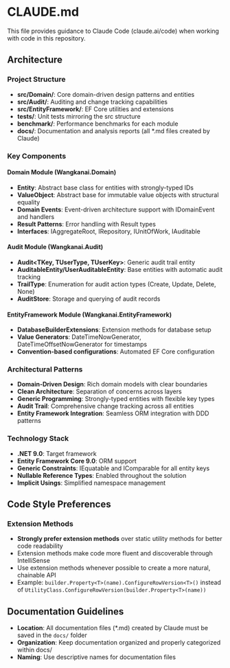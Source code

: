 # CLAUDE.md

This file provides guidance to Claude Code (claude.ai/code) when working with code in this repository.

## Architecture

### Project Structure

- **src/Domain/**: Core domain-driven design patterns and entities
- **src/Audit/**: Auditing and change tracking capabilities
- **src/EntityFramework/**: EF Core utilities and extensions
- **tests/**: Unit tests mirroring the src structure
- **benchmark/**: Performance benchmarks for each module
- **docs/**: Documentation and analysis reports (all *.md files created by Claude)

### Key Components

#### Domain Module (Wangkanai.Domain)

- **Entity<T>**: Abstract base class for entities with strongly-typed IDs
- **ValueObject**: Abstract base for immutable value objects with structural equality
- **Domain Events**: Event-driven architecture support with IDomainEvent and handlers
- **Result Patterns**: Error handling with Result<T> types
- **Interfaces**: IAggregateRoot, IRepository, IUnitOfWork, IAuditable

#### Audit Module (Wangkanai.Audit)

- **Audit<TKey, TUserType, TUserKey>**: Generic audit trail entity
- **AuditableEntity/UserAuditableEntity**: Base entities with automatic audit tracking
- **TrailType**: Enumeration for audit action types (Create, Update, Delete, None)
- **AuditStore**: Storage and querying of audit records

#### EntityFramework Module (Wangkanai.EntityFramework)

- **DatabaseBuilderExtensions**: Extension methods for database setup
- **Value Generators**: DateTimeNowGenerator, DateTimeOffsetNowGenerator for timestamps
- **Convention-based configurations**: Automated EF Core configuration

### Architectural Patterns

- **Domain-Driven Design**: Rich domain models with clear boundaries
- **Clean Architecture**: Separation of concerns across layers
- **Generic Programming**: Strongly-typed entities with flexible key types
- **Audit Trail**: Comprehensive change tracking across all entities
- **Entity Framework Integration**: Seamless ORM integration with DDD patterns

### Technology Stack

- **.NET 9.0**: Target framework
- **Entity Framework Core 9.0**: ORM support
- **Generic Constraints**: IEquatable<T> and IComparable<T> for all entity keys
- **Nullable Reference Types**: Enabled throughout the solution
- **Implicit Usings**: Simplified namespace management

## Code Style Preferences

### Extension Methods
- **Strongly prefer extension methods** over static utility methods for better code readability
- Extension methods make code more fluent and discoverable through IntelliSense
- Use extension methods whenever possible to create a more natural, chainable API
- Example: `builder.Property<T>(name).ConfigureRowVersion<T>()` instead of `UtilityClass.ConfigureRowVersion(builder.Property<T>(name))`

## Documentation Guidelines

- **Location**: All documentation files (*.md) created by Claude must be saved in the `docs/` folder
- **Organization**: Keep documentation organized and properly categorized within docs/
- **Naming**: Use descriptive names for documentation files